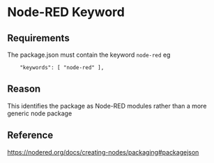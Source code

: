# Node-RED Keyword

## Requirements
The package.json must contain the keyword `node-red` eg

```
    "keywords": [ "node-red" ],
```

## Reason
This identifies the package as Node-RED modules rather than a more generic node package


## Reference
https://nodered.org/docs/creating-nodes/packaging#packagejson
